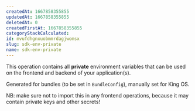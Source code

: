 ```yaml
---
createdAt: 1667858355855
updatedAt: 1667858355855
deletedAt: 0
createdFirstAt: 1667858355855
categoryStackCalculated: 
id: mvufdhgnxuobmmrdagjwomsx
slug: sdk-env-private
name: sdk-env-private
---
```


This operation contains all **private** environment variables that can be used on the frontend and backend of your application(s).

Generated for bundles (to be set in `BundleConfig`), manually set for King OS.

NB: make sure not to import this in any frontend operations, because it may contain private keys and other secrets!
